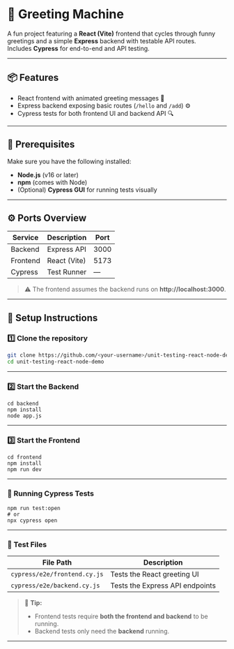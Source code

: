 # 🤖 Greeting Machine

A fun project featuring a **React (Vite)** frontend that cycles through funny greetings and a simple **Express** backend with testable API routes.  
Includes **Cypress** for end-to-end and API testing.

---

## 📦 Features
- React frontend with animated greeting messages 💬  
- Express backend exposing basic routes (`/hello` and `/add`) ⚙️  
- Cypress tests for both frontend UI and backend API 🔍

---

## 🧰 Prerequisites
Make sure you have the following installed:

- **Node.js** (v16 or later)
- **npm** (comes with Node)
- (Optional) **Cypress GUI** for running tests visually

---

## ⚙️ Ports Overview

| Service   | Description | Port |
|------------|--------------|------|
| Backend    | Express API  | 3000 |
| Frontend   | React (Vite) | 5173 |
| Cypress    | Test Runner  | — |

> ⚠️ The frontend assumes the backend runs on **http://localhost:3000**.

---

## 🚀 Setup Instructions

### 1️⃣ Clone the repository
```bash
git clone https://github.com/<your-username>/unit-testing-react-node-demo.git
cd unit-testing-react-node-demo
```
---

### 2️⃣ Start the Backend
``` 
cd backend
npm install
node app.js
```

---

### 3️⃣ Start the Frontend
```
cd frontend
npm install
npm run dev
```

---

### 🧪 Running Cypress Tests
```
npm run test:open
# or
npx cypress open
```

---

### 🧩 Test Files

| File Path | Description |
|------------|--------------|
| `cypress/e2e/frontend.cy.js` | Tests the React greeting UI |
| `cypress/e2e/backend.cy.js` | Tests the Express API endpoints |

> 🧠 **Tip:**  
> - Frontend tests require **both the frontend and backend** to be running.  
> - Backend tests only need the **backend** running.

---
